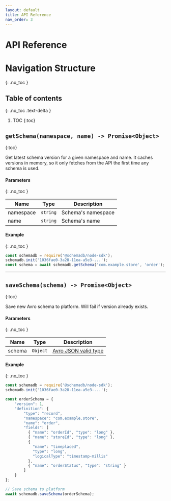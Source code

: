 ```yaml
---
layout: default
title: API Reference
nav_order: 3
---
```


# API Reference

# Navigation Structure
{: .no_toc }

## Table of contents
{: .no_toc .text-delta }

1. TOC
{:toc}

## `getSchema(namespace, name) -> Promise<Object>`
{:toc}

Get latest schema version for a given namespace and name. It caches versions in memory, so it only fetches from the API the first time any schema is used.

#### Parameters
{: .no_toc }

| Name | Type | Description |
| ---- | ---- | ----------- |
| namespace | `string` | Schema's namespace |
| name | `string` | Schema's name |

#### Example
{: .no_toc }

```js
const schemadb = require('@schemadb/node-sdk');
schemadb.init('1036fae0-3a28-11ea-a5e3-...');
const schema = await schemadb.getSchema('com.example.store', 'order');
```

---------------

## `saveSchema(schema) -> Promise<Object>`
{:toc}

Save new Avro schema to platform. Will fail if version already exists.

#### Parameters
{: .no_toc }

| Name | Type | Description |
| ---- | ---- | ----------- |
| schema | `Object` | [Avro JSON valid type](https://avro.apache.org/docs/current/spec.html#schemas) |

#### Example
{: .no_toc }

```js
const schemadb = require('@schemadb/node-sdk');
schemadb.init('1036fae0-3a28-11ea-a5e3-...');

const orderSchema = {
	"version": 1,
	"definition": {
		"type": "record",
		"namespace": "com.example.store",
		"name": "order",
		"fields": [
          { "name": "orderId", "type": "long" },
          { "name": "storeId", "type": "long" },
          {
          	"name": "timeplaced",
           	"type": "long",
          	"logicalType": "timestamp-millis" 
          },
          { "name": "orderStatus", "type": "string" }
        ]
	}
};

// Save schema to platform
await schemadb.saveSchema(orderSchema);
```
